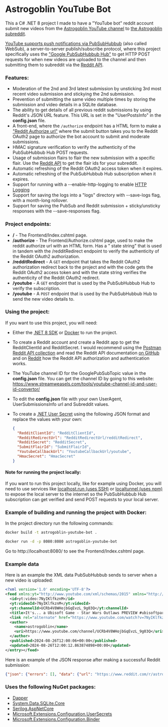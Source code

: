 ﻿# Astrogoblin YouTube Bot

This a C# .NET 8 project I made to have a "YouTube bot" reddit account submit new videos from
the [Astrogoblin YouTube channel](https://www.youtube.com/@astrogoblinplays)
to [the Astrogoblin subreddit](https://reddit.com/r/astrogoblin/).

[YouTube supports push notifications via PubSubHubbub](https://developers.google.com/youtube/v3/guides/push_notifications) (also called WebSub), a server-to-server publish/subscribe protocol, where this project specifically uses
the ["Google PubSubHubbub Hub"](https://pubsubhubbub.appspot.com/) to get HTTP POST requests for when new videos are
uploaded to the channel and then submitting them to subreddit via the [Reddit API](https://www.reddit.com/dev/api/oauth).

### Features:

- Moderation of the 2nd and 3rd latest submission by unsticking 3rd most recent video submission and stickying the 2nd
  submission.
- Prevention of submitting the same video multiple times by storing the submission and video details in a SQLite
  database.
- The ability to get details of all previous reddit submissions by using Reddit's JSON URL feature. This URL is
  set in the "UserPostsInfo" in the **config.json** file.
- A front-end, where the `/authorize` endpoint has a HTML form to make
  a ["Reddit Authorize url"](https://github.com/reddit-archive/reddit/wiki/OAuth2#authorization) where the submit button
  takes you to the Reddit OAuth2 page to authorize the bot account to submit and moderate submissions.
- HMAC signature verification to verify the authenticity of the PubSubHubbub Hub POST requests.
- Usage of submission flairs to flair the new submission with a specific flair. Use
  the [Reddit API](https://reddit.com/dev/api/oauth#GET_api_link_flair_v2) to get the flair ids for your subreddit.
- Automatic refreshing of the Reddit OAuth2 access token when it expires.
- Automatic refreshing of the PubSubHubbub Hub subscription when it expires.
- Support for running with a --enable-http-logging to
  enable [HTTP Logging](https://learn.microsoft.com/en-us/dotnet/api/microsoft.aspnetcore.builder.httploggingbuilderextensions.usehttplogging?view=aspnetcore-9.0&viewFallbackFrom=net-8.0)
- Support for saving the logs into a "logs" directory with --save-logs flag, with a month-long rollover.
- Support for saving the PubSub and Reddit submission + sticky/unsticky responses with the --save-responses flag.

### Project endpoints:

- **/** - The Frontend/Index.cshtml page.
- **/authorize** - The Frontend/Authorize.cshtml page, used to make the reddit authorize url with an HTML form. Has a "
  state string" that is used in tandem with the /redditRedirect endpoint to verify the authenticity of the Reddit OAuth2
  authorization.
- **/redditRedirect** - A `GET` endpoint that takes the Reddit OAuth2 authorization redirect back to the project and with
  the code gets the Reddit OAuth2 access token and with the state string verifies the authenticity of the Reddit OAuth2
  redirect.
- **/youtube** - A `GET` endpoint that is used by the PubSubHubbub Hub to verify the subscription.
- **/youtube** - A `POST` endpoint that is used by the PubSubHubbub Hub to send the new video details to.

### Using the project:

If you want to use this project, you will need:

- Either the [.NET 8 SDK](https://dotnet.microsoft.com/download/dotnet/8.0)
  or [Docker](https://www.docker.com/products/docker-desktop/) to run the project.
- To create a Reddit account and create a Reddit app to get the RedditClientId and RedditSecret. I would recommend using
  the [Postman Reddit API collection](https://www.postman.com/lovingmydemons/workspace/reddit-api/collection/30347094-3ab37a1f-dd25-4f23-92a4-9142dfd77ffa?action=share&creator=32597187)
  and read the Reddit API documentation [on GitHub](https://github.com/reddit-archive/reddit/wiki/OAuth2) and
  on [Reddit](https://www.reddit.com/dev/api/oauth) how the Reddit API authorization and authentication works.
- The YouTube channel ID for the GooglePubSubTopic value in the **config.json** file. You can get the channel ID by
  going to this website: https://www.streamweasels.com/tools/youtube-channel-id-and-user-id-convertor/
- To edit the **config.json** file with your own UserAgent, UserSubmissionsInfo url and Subreddit values.
- To create
  a [.NET User Secret](https://learn.microsoft.com/en-us/aspnet/core/security/app-secrets?view=aspnetcore-9.0&tabs=windows#enable-secret-storage)
  using the following JSON format and replace the values with your own:

    ```json
    {
      "RedditClientId": "RedditClientId",
      "RedditRedirectUrl": "RedditRedirectUrl/redditRedirect",
      "RedditSecret": "RedditSecret",
      "SubmitFlairId": "SubmitFlairId",
      "YoutubeCallbackUrl": "YoutubeCallbackUrl/youtube",
      "HmacSecret": "HmacSecret"
    }
    ```

#### Note for running the project locally:

If you want to run this project locally, like for example using Docker, you will need to use services
like [localhost.run (uses SSH)](https://localhost.run/)
or [localtunnel (uses npm)](https://theboroer.github.io/localtunnel-www/) to expose the local server to the internet so
the PubSubHubbub Hub subscription can get verified and send POST requests to your local server.

### Example of building and running the project with Docker:

In the project directory run the following commands:

```bash
docker build -t astrogoblin-youtube-bot .
```

```bash
docker run -d -p 8080:8080 astrogoblin-youtube-bot
```

Go to http://localhost:8080/ to see the Frontend/Index.cshtml page.

### Example data

Here is an example the XML data PubSubHubbub sends to server when a new video is uploaded:
```xml
<?xml version='1.0' encoding='UTF-8'?>
<feed xmlns:yt="http://www.youtube.com/xml/schemas/2015" xmlns="http://www.w3.org/2005/Atom"><link rel="hub" href="https://pubsubhubbub.appspot.com"/><link rel="self" href="https://www.youtube.com/xml/feeds/videos.xml?channel_id=UCRb4V8WHojbGqEvzL_9g03Q"/><title>YouTube video feed</title><updated>2024-08-26T12:00:12.863874898+00:00</updated><entry>
  <id>yt:video:7NyIKlfkznM</id>
  <yt:videoId>7NyIKlfkznM</yt:videoId>
  <yt:channelId>UCRb4V8WHojbGqEvzL_9g03Q</yt:channelId>
  <title>It's... a Ubisoft Game - Star Wars Outlaws PREVIEW #ubisoftpartner #ad</title>
  <link rel="alternate" href="https://www.youtube.com/watch?v=7NyIKlfkznM"/>
  <author>
    <name>astrogoblin</name>
    <uri>https://www.youtube.com/channel/UCRb4V8WHojbGqEvzL_9g03Q</uri>
  </author>
  <published>2024-08-26T12:00:06+00:00</published>
  <updated>2024-08-26T12:00:12.863874898+00:00</updated>
</entry></feed>
```

Here is an example of the JSON response after making a successful Reddit submission:
```json
{"json": {"errors": [], "data": {"url": "https://www.reddit.com/r/astrogoblin/comments/1f50b8d/this_is_a_dumb_game_for_babies/", "drafts_count": 0, "id": "1f50b8d", "name": "t3_1f50b8d"}}}
```

### Uses the following NuGet packages:
- [Dapper](https://www.nuget.org/packages/Dapper/)
- [System.Data.SQLite.Core](https://www.nuget.org/packages/System.Data.SQLite.Core/)
- [Serilog.AspNetCore](https://www.nuget.org/packages/Serilog.AspNetCore)
- [Microsoft.Extensions.Configuration.UserSecrets](https://www.nuget.org/packages/Microsoft.Extensions.Configuration.UserSecrets/)
- [Microsoft.Extensions.Configuration.Binder](https://www.nuget.org/packages/Microsoft.Extensions.Configuration.Binder/)
